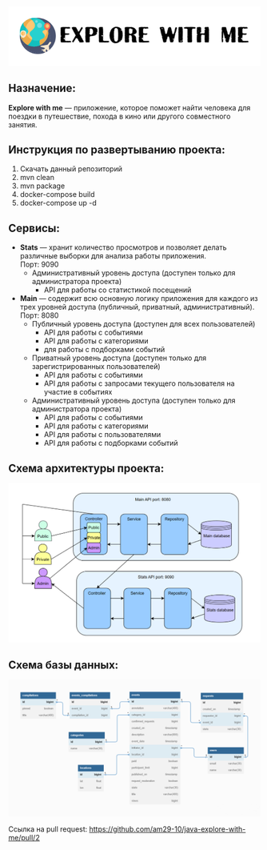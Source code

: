 <p align="center">
  <img src="images/ewm%20log.png">
</p>

## Назначение:
**Explore with me** — приложение, которое поможет найти человека для поездки в путешествие, похода в кино или другого совместного занятия.

## Инструкция по развертыванию проекта:
1. Скачать данный репозиторий
2. mvn clean
3. mvn package
4. docker-compose build
5. docker-compose up -d

## Сервисы:
* **Stats** — хранит количество просмотров и позволяет делать различные выборки для анализа работы приложения.  
  Порт: 9090
     * Административный уровень доступа (доступен только для администратора проекта)
       * API для работы со статистикой посещений 
* **Main** — содержит всю основную логику приложения для каждого из трех уровней доступа (публичный, приватный, административный).  
  Порт: 8080
    * Публичный уровень доступа (доступен для всех пользователей)
      * API для работы с событиями
      * API для работы с категориями
      * для работы с подборками событий
    * Приватный уровень доступа (доступен только для зарегистрированных пользователей)
      * API для работы с событиями
      * API для работы с запросами текущего пользователя на участие в событиях
    * Административный уровень доступа (доступен только для администратора проекта)
      * API для работы с событиями
      * API для работы с категориями
      * API для работы с пользователями
      * API для работы с подборками событий

## Схема архитектуры проекта:
<p align="center">
  <img src="images/ewm%20architecture.png">
</p>

## Схема базы данных:
<p align="center">
  <img src="images/ewm%20db.png">
</p>

Ссылка на pull request: https://github.com/am29-10/java-explore-with-me/pull/2
